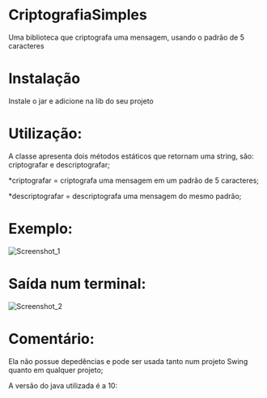 # CriptografiaSimples
 Uma biblioteca que criptografa uma mensagem, usando o padrão de 5 caracteres

# Instalação 
 Instale o jar e adicione na lib do seu projeto
 
# Utilização:
 A classe apresenta dois métodos estáticos que retornam uma string, são: criptografar e descriptografar;
 
 *criptografar = criptografa uma mensagem em um padrão de 5 caracteres;
 
 *descriptografar = descriptografa uma mensagem do mesmo padrão;
 
# Exemplo:
![Screenshot_1](https://user-images.githubusercontent.com/72280602/147311206-020858cb-7b57-467f-a932-61d024585d94.png)
 
# Saída num terminal:
![Screenshot_2](https://user-images.githubusercontent.com/72280602/147311274-679ed0a4-a7c6-4352-a000-6a5d65a05746.png)
 
# Comentário:
 Ela não possue depedências e pode ser usada tanto num projeto Swing quanto em qualquer projeto;
 
 A versão do java utilizada é a 10: 
